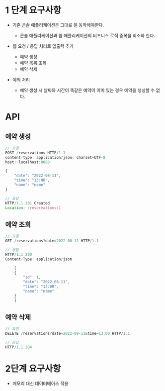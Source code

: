 # 1 단계 요구사항

- 기존 콘솔 애플리케이션은 그대로 잘 동작해야한다.
    - 콘솔 애플리케이션과 웹 애플리케이션의 비즈니스 로직 중복을 최소화 한다.

- 웹 요청 / 응답 처리로 입출력 추가
  - 예약 생성
  - 예약 목록 조회
  - 예약 삭제 
- 예외 처리
  - 예약 생성 시 날짜와 시간이 똑같은 예약이 이미 있는 경우 예약을 생성할 수 없다.

# API

## 예약 생성
```javascript
// 요청
POST /reservations HTTP/1.1
content-type: application/json; charset=UTF-8
host: localhost:8080

{
    "date": "2022-08-11",
    "time": "13:00",
    "name": "name"
}

// 응답
HTTP/1.1 201 Created
Location: /reservations/1
```

## 예약 조회
```javascript
// 요청
GET /reservations?date=2022-08-11 HTTP/1.1

// 응답
HTTP/1.1 200
Content-Type: application/json

    [
    {
        "id": 1,
        "date": "2022-08-11",
        "time": "13:00",
        "name": "name"
    }
    ]
```

## 예약 삭제
```javascript
// 요청
DELETE /reservations?date=2022-08-11&time=13:00 HTTP/1.1

// 응답
HTTP/1.1 204
```

# 2단계 요구사항

- 메모리 대신 데이터베이스 적용
